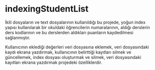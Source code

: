 # indexingStudentList
İkili dosyaların ve text dosyalarının kullanıldığı bu projede, yoğun index yapısı kullanılarak bir okuldaki öğrencilerin numaralarının, aldığı derslerin ders kodlarının ve bu derslerden aldıkları
puanların kaydedilmesi sağlanmıştır.

Kullanıcının eklediği değerleri veri
dosyasına eklemek, veri dosyasındaki
kaydı ekrana yazdırmak, kullanıcının
belirttiği kayıtları silmek ve güncellemek,
index dosyası oluşturmak ve silmek, veri
dosyasındaki kayıtları ekrana yazdırmak
projedeki özelliklerdir.
